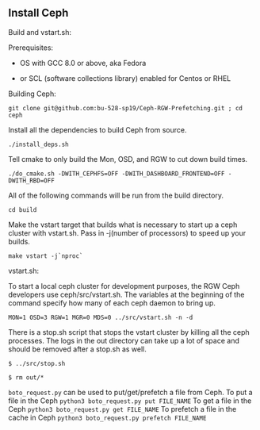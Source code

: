 ## Install Ceph 


Build and vstart.sh:

Prerequisites:

- OS with GCC 8.0 or above, aka Fedora

- or SCL (software collections library) enabled for Centos or RHEL

Building Ceph:

    git clone git@github.com:bu-528-sp19/Ceph-RGW-Prefetching.git ; cd ceph

Install all the dependencies to build Ceph from source.

    ./install_deps.sh

Tell cmake to only build the Mon, OSD, and RGW to cut down build times.

    ./do_cmake.sh -DWITH_CEPHFS=OFF -DWITH_DASHBOARD_FRONTEND=OFF -DWITH_RBD=OFF

All of the following commands will be run from the build directory.

    cd build

Make the vstart target that builds what is necessary to start up a ceph cluster with vstart.sh. Pass in -j(number of processors) to speed up your builds.

    make vstart -j`nproc`

vstart.sh:

To start a local ceph cluster for development purposes, the RGW Ceph developers use ceph/src/vstart.sh. The variables at the beginning of the command specify how many of each ceph daemon to bring up.

    MON=1 OSD=3 RGW=1 MGR=0 MDS=0 ../src/vstart.sh -n -d

There is a stop.sh script that stops the vstart cluster by killing all the ceph processes. The logs in the out directory can take up a lot of space and should be removed after a stop.sh as well.

    $ ../src/stop.sh

    $ rm out/*
``boto_request.py`` can be used to put/get/prefetch a file from Ceph.
To put a file in the Ceph
``python3 boto_request.py put FILE_NAME``
To get a file in the Ceph
``python3 boto_request.py get FILE_NAME``
To prefetch a file in the cache in Ceph
``python3 boto_request.py prefetch FILE_NAME``

